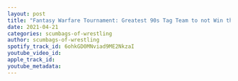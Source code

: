 ```yaml
---
layout: post
title: "Fantasy Warfare Tournament: Greatest 90s Tag Team to not Win the Big One"
date: 2021-04-21
categories: scumbags-of-wrestling
author: scumbags-of-wrestling
spotify_track_id: 6ohkGD0MNviad9ME2NkzaI
youtube_video_id: 
apple_track_id: 
youtube_metadata: 
---
```


